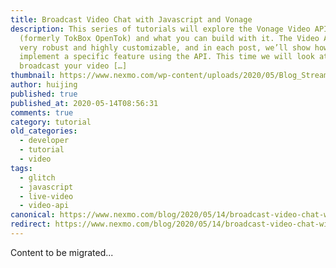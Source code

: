 ```yaml
---
title: Broadcast Video Chat with Javascript and Vonage
description: This series of tutorials will explore the Vonage Video API
  (formerly TokBox OpenTok) and what you can build with it. The Video API is
  very robust and highly customizable, and in each post, we’ll show how to
  implement a specific feature using the API. This time we will look at how to
  broadcast your video […]
thumbnail: https://www.nexmo.com/wp-content/uploads/2020/05/Blog_Stream-Video_1200x600.png
author: huijing
published: true
published_at: 2020-05-14T08:56:31
comments: true
category: tutorial
old_categories:
  - developer
  - tutorial
  - video
tags:
  - glitch
  - javascript
  - live-video
  - video-api
canonical: https://www.nexmo.com/blog/2020/05/14/broadcast-video-chat-with-javascript-and-vonage-dr
redirect: https://www.nexmo.com/blog/2020/05/14/broadcast-video-chat-with-javascript-and-vonage-dr
---
```

Content to be migrated...